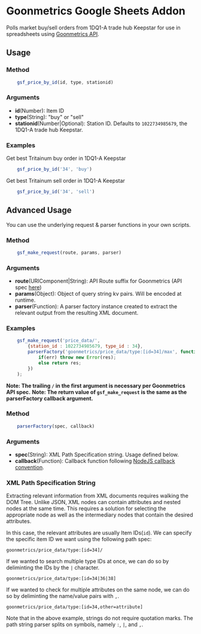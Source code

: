 # Goonmetrics Google Sheets Addon

Polls market buy/sell orders from 1DQ1-A trade hub Keepstar for use in spreadsheets using [Goonmetrics API](https://goonmetrics.apps.goonswarm.org/).

## Usage

### Method

```javascript
    gsf_price_by_id(id, type, stationid)
```

### Arguments

* **id**(Number): Item ID
* **type**(String): "buy" or "sell"
* **stationid**(Number|Optional): Station ID. Defaults to `1022734985679`, the 1DQ1-A trade hub Keepstar.

### Examples

Get best Tritainum buy order in 1DQ1-A Keepstar

```javascript
    gsf_price_by_id('34', 'buy')
```

Get best Tritainum sell order in 1DQ1-A Keepstar

```javascript
    gsf_price_by_id('34', 'sell')
```

## Advanced Usage

You can use the underlying request & parser functions in your own scripts.

### Method

```javascript
    gsf_make_request(route, params, parser)
```

### Arguments

* **route**(URIComponent|String): API Route suffix for Goonmetrics (API spec [here](https://goonmetrics.apps.goonswarm.org/api/))
* **params**(Object): Object of query string kv pairs. Will be encoded at runtime.
* **parser**(Function): A parser factory instance created to extract the relevant output from the resulting XML document.

### Examples

```javascript
    gsf_make_request('price_data/',
        {station_id : 1022734985679, type_id : 34},
        parserFactory('goonmetrics/price_data/type:[id=34]/max', function(err, res){
            if(err) throw new Error(res);
            else return res;
        })
    );
```

__Note: The trailing `/` in the first argument is necessary per Goonmetrics API spec.__
__Note: The return value of `gsf_make_request` is the same as the parserFactory callback argument.__


### Method

```javascript
    parserFactory(spec, callback)
```

### Arguments

* **spec**(String): XML Path Specification string. Usage defined below.
* **callback**(Function): Callback function following [NodeJS callback convention](http://fredkschott.com/post/2014/03/understanding-error-first-callbacks-in-node-js/).

### XML Path Specification String

Extracting relevant information from XML documents requires walking the DOM Tree. Unlike JSON, XML nodes can contain attributes and nested nodes at the same time. This requires a solution for selecting the appropriate node as well as the intermediary nodes that contain the desired attributes. 

In this case, the relevant attributes are usually Item IDs(`id`). We can specify the specific item ID we want using the following path spec:

`goonmetrics/price_data/type:[id=34]/`

If we wanted to search multiple type IDs at once, we can do so by deliminting the IDs by the `|` character.

`goonmetrics/price_data/type:[id=34|36|38]`

If we wanted to check for multiple attributes on the same node, we can do so by deliminting the name/value pairs with `,`.

`goonmetrics/price_data/type:[id=34,other=attribute]`

Note that in the above example, strings do not require quotation marks. The path string parser splits on symbols, namely `:`, `|`, and `,`.